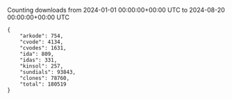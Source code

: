 
Counting downloads from 2024-01-01 00:00:00+00:00 UTC to 2024-08-20 00:00:00+00:00 UTC

```
{
    "arkode": 754,
    "cvode": 4134,
    "cvodes": 1631,
    "ida": 809,
    "idas": 331,
    "kinsol": 257,
    "sundials": 93843,
    "clones": 78760,
    "total": 180519
}
```

